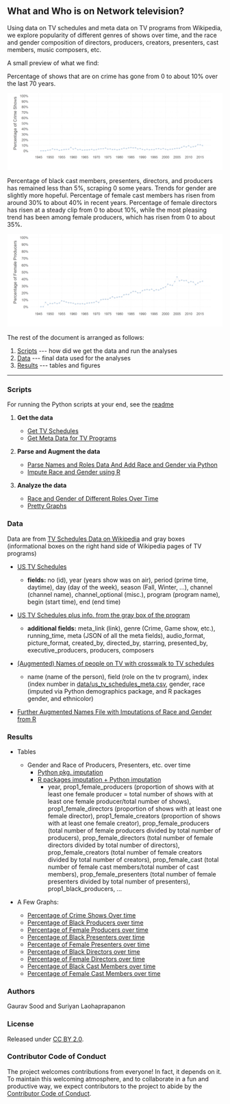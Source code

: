 ## What and Who is on Network television?

Using data on TV schedules and meta data on TV programs from Wikipedia, we explore popularity of different genres of shows over time, and the race and gender composition of directors, producers, creators, presenters, cast members, music composers, etc. 

A small preview of what we find: 

Percentage of shows that are on crime has gone from 0 to about 10% over the last 70 years. 

![percentage of crime shows over time](figs/crime_over_time.png)

Percentage of black cast members, presenters, directors, and producers has remained less than 5%, scraping 0 some years. Trends for gender are slightly more hopeful. Percentage of female cast members has risen from around 30% to about 40% in recent years. Percentage of female directors has risen at a steady clip from 0 to about 10%, while the most pleasing trend has been among female producers, which has risen from 0 to about 35%.

![percentage of female producers over time](figs/female_producers_over_time.png)

The rest of the document is arranged as follows:

1. [Scripts](#scripts) --- how did we get the data and run the analyses
2. [Data](#data) --- final data used for the analyses
3. [Results](#results) --- tables and figures

-----------------------------

### Scripts

For running the Python scripts at your end, see the [readme](scripts/README.md)

1. **Get the data**
    - [Get TV Schedules](scripts/tv_schedules.py)
    - [Get Meta Data for TV Programs](scripts/tv_schedules_meta.py)

2. **Parse and Augment the data**
    - [Parse Names and Roles Data And Add Race and Gender via Python](scripts/names_role.py)
    - [Impute Race and Gender using R](scripts/gender_race.R)

3. **Analyze the data**
    - [Race and Gender of Different Roles Over Time](scripts/race_gender_over_time.py)
    - [Pretty Graphs](scripts/figs.R)

### Data

Data are from [TV Schedules Data on Wikipedia](https://en.wikipedia.org/wiki/Category:United_States_television_schedules) and gray boxes (informational boxes on the right hand side of Wikipedia pages of TV programs)

* [US TV Schedules](data/us_tv_schedules.csv)
    - **fields:** no (id), year (years show was on air), period (prime time, daytime), day (day of the week), season (Fall, Winter, ...), channel (channel name), channel_optional (misc.), program (program name), begin (start time), end (end time)

* [US TV Schedules plus info. from the gray box of the program](data/us_tv_schedules_meta.csv)
    - **additional fields:** meta_link (link), genre (Crime, Game show, etc.), running_time, meta (JSON of all the meta fields), audio_format, picture_format, created_by, directed_by, starring, presented_by, executive_producers, producers, composers

* [(Augmented) Names of people on TV with crosswalk to TV schedules](data/us_tv_schedules_names.csv)
    - name (name of the person), field (role on the tv program), index (index number in [data/us_tv_schedules_meta.csv](data/us_tv_schedules_meta.csv), gender, race (imputed via Python demographics package, and R packages gender, and ethnicolor)

* [Further Augmented Names File with Imputations of Race and Gender from R](data/tv_names_race_gender.csv)

### Results

* Tables
    - Gender and Race of Producers, Presenters, etc. over time 
        - [Python pkg. imputation](data/us_tv_schedules_prop.csv) 
        - [R packages imputation + Python imputation](data/us_tv_schedules_prop_R.csv) 
            + year, prop1_female_producers (proportion of shows with at least one female producer = total number of shows with at least one female producer/total number of shows), prop1_female_directors (proportion of shows with at least one female director), prop1_female_creators (proportion of shows with at least one female creator), prop_female_producers (total number of female producers divided by total number of producers), prop_female_directors (total number of female directors divided by total number of directors), prop_female_creators (total number of female creators divided by total number of creators), prop_female_cast (total number of female cast members/total number of cast members), prop_female_presenters (total number of female presenters divided by total number of presenters),  prop1_black_producers, ...

* A Few Graphs:
    - [Percentage of Crime Shows Over time](figs/crime_over_time.pdf)
    - [Percentage of Black Producers over time](figs/black_producers_over_time.pdf)
    - [Percentage of Female Producers over time](figs/female_producers_over_time.pdf)
    - [Percentage of Black Presenters over time](figs/black_presenters_over_time.pdf)
    - [Percentage of Female Presenters over time](figs/female_presenters_over_time.pdf)
    - [Percentage of Black Directors over time](figs/black_directors_over_time.pdf)
    - [Percentage of Female Directors over time](figs/female_directors_over_time.pdf)
    - [Percentage of Black Cast Members over time](figs/black_cast_members_over_time.pdf)
    - [Percentage of Female Cast Members over time](figs/female_cast_members_over_time.pdf)


### Authors

Gaurav Sood and Suriyan Laohaprapanon

### License

Released under [CC BY 2.0](https://creativecommons.org/licenses/by/2.0/). 

### Contributor Code of Conduct

The project welcomes contributions from everyone! In fact, it depends on it. To maintain this welcoming atmosphere, and to collaborate in a fun and productive way, we expect contributors to the project to abide by the [Contributor Code of Conduct](http://contributor-covenant.org/version/1/0/0/).

